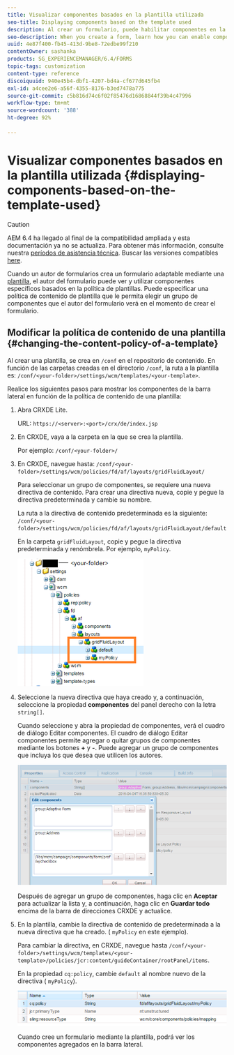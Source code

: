 ```yaml
---
title: Visualizar componentes basados en la plantilla utilizada
seo-title: Displaying components based on the template used
description: Al crear un formulario, puede habilitar componentes en la barra lateral en función de la plantilla seleccionada.
seo-description: When you create a form, learn how you can enable components in the sidebar based on the template selected.
uuid: 4e87f400-fb45-413d-9be8-72edbe99f210
contentOwner: sashanka
products: SG_EXPERIENCEMANAGER/6.4/FORMS
topic-tags: customization
content-type: reference
discoiquuid: 940e45b4-dbf1-4207-bd4a-cf677d645fb4
exl-id: a4cee2e6-a56f-4355-8176-b3ed7478a775
source-git-commit: c5b816d74c6f02f85476d16868844f39b4c47996
workflow-type: tm+mt
source-wordcount: '388'
ht-degree: 92%

---
```


# Visualizar componentes basados en la plantilla utilizada {#displaying-components-based-on-the-template-used}

>[!CAUTION]
>
>AEM 6.4 ha llegado al final de la compatibilidad ampliada y esta documentación ya no se actualiza. Para obtener más información, consulte nuestra [períodos de asistencia técnica](https://helpx.adobe.com/es/support/programs/eol-matrix.html). Buscar las versiones compatibles [here](https://experienceleague.adobe.com/docs/).

Cuando un autor de formularios crea un formulario adaptable mediante una [plantilla](/help/forms/using/template-editor.md), el autor del formulario puede ver y utilizar componentes específicos basados en la política de plantillas. Puede especificar una política de contenido de plantilla que le permita elegir un grupo de componentes que el autor del formulario verá en el momento de crear el formulario.

## Modificar la política de contenido de una plantilla {#changing-the-content-policy-of-a-template}

Al crear una plantilla, se crea en `/conf` en el repositorio de contenido. En función de las carpetas creadas en el directorio `/conf`, la ruta a la plantilla es: `/conf/<your-folder>/settings/wcm/templates/<your-template>`.

Realice los siguientes pasos para mostrar los componentes de la barra lateral en función de la política de contenido de una plantilla:

1. Abra CRXDE Lite.

   URL: `https://<server>:<port>/crx/de/index.jsp`

1. En CRXDE, vaya a la carpeta en la que se crea la plantilla.

   Por ejemplo: `/conf/<your-folder>/`

1. En CRXDE, navegue hasta: `/conf/<your-folder>/settings/wcm/policies/fd/af/layouts/gridFluidLayout/`

   Para seleccionar un grupo de componentes, se requiere una nueva directiva de contenido. Para crear una directiva nueva, copie y pegue la directiva predeterminada y cambie su nombre.

   La ruta a la directiva de contenido predeterminada es la siguiente: `/conf/<your-folder>/settings/wcm/policies/fd/af/layouts/gridFluidLayout/default`

   En la carpeta `gridFluidLayout`, copie y pegue la directiva predeterminada y renómbrela. Por ejemplo, `myPolicy`.

   ![Copiar directivas predeterminadas](assets/crx-default1.png)

1. Seleccione la nueva directiva que haya creado y, a continuación, seleccione la propiedad **componentes** del panel derecho con la letra `string[]`.

   Cuando seleccione y abra la propiedad de componentes, verá el cuadro de diálogo Editar componentes. El cuadro de diálogo Editar componentes permite agregar o quitar grupos de componentes mediante los botones **+** y **-**. Puede agregar un grupo de componentes que incluya los que desea que utilicen los autores.

   ![Agregar o quitar componentes de la directiva](assets/add-components-list1.png)

   Después de agregar un grupo de componentes, haga clic en **Aceptar** para actualizar la lista y, a continuación, haga clic en **Guardar todo** encima de la barra de direcciones CRXDE y actualice.

1. En la plantilla, cambie la directiva de contenido de predeterminada a la nueva directiva que ha creado. ( `myPolicy` en este ejemplo).

   Para cambiar la directiva, en CRXDE, navegue hasta `/conf/<your-folder>/settings/wcm/templates/<your-template>/policies/jcr:content/guideContainer/rootPanel/items`.

   En la propiedad `cq:policy`, cambie `default` al nombre nuevo de la directiva ( `myPolicy`).

   ![directiva de contenido de plantilla actualizada](assets/updated-policy.png)

   Cuando cree un formulario mediante la plantilla, podrá ver los componentes agregados en la barra lateral.
